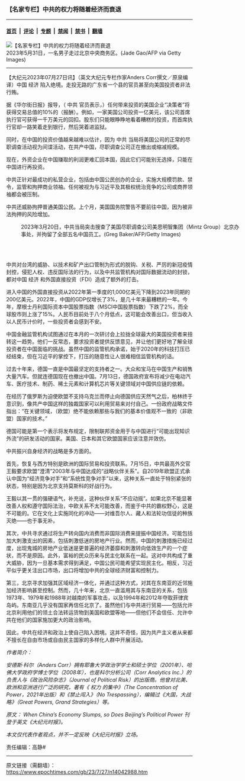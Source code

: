 ### 【名家专栏】中共的权力将随着经济而衰退

---

#### [首页](../../../..?n14042988) &nbsp;|&nbsp; [评论](../../../../../epoch-comment?n14042988) &nbsp;|&nbsp; [专题](../../../../../epoch-special?n14042988) &nbsp;|&nbsp; [禁闻](../../../../../epoch-news?n14042988) &nbsp;|&nbsp; [禁书](../../../../../books?n14042988) &nbsp;|&nbsp; [翻墙](https://github.com/gfw-breaker/nogfw/blob/master/README.md?n14042988)


<div><img alt="【名家专栏】中共的权力将随着经济而衰退" class="attachment-djy_600_400 size-djy_600_400 wp-post-image" src="https://i.epochtimes.com/assets/uploads/2023/07/id14042990-china-beijing-financial-district-1200x798-600x400.jpg"/>
<div class="caption">
 2023年5月31日，一名男子走过北京中央商务区。(Jade Gao/AFP via Getty Images)
</div></div><hr/><div class="post_content" id="artbody" itemprop="articleBody">
 <!-- article content begin -->
 <p>
  【大纪元2023年07月27日讯】（英文大纪元专栏作家Anders Corr撰文／原泉编译）中国
  <ok href="https://www.epochtimes.com/gb/tag/%E7%BB%8F%E6%B5%8E.html">
   经济
  </ok>
  陷入绝境。走投无路的广东省一个县的官员甚至向美国投资者非法行贿。
 </p>
 <p>
  据《华尔街日报》报导，（
  <ok href="https://www.epochtimes.com/gb/tag/%E4%B8%AD%E5%85%B1.html">
   中共
  </ok>
  官员表示，）任何带来投资的美国企业“决策者”将获得交易总值的10%的（报酬）。例如，一家美国公司投资一亿美元，该公司首席执行官可获得一千万美元的回扣。股东们只能眼睁睁地看着糟糕的投资，而首席执行官却一路笑着走到银行，然后哭着进监狱。
 </p>
 <p>
  同时，在中国的投资价值越来越难以估计，因为
  <ok href="https://www.epochtimes.com/gb/tag/%E4%B8%AD%E5%85%B1.html">
   中共
  </ok>
  当局将美国公司的正常的尽职调查活动视为间谍活动，在共产中国，尽职调查公司正在撤出或缩减规模。
 </p>
 <p>
  现在，外资企业在中国赚取的利润更难汇回本国，因此它们可能别无选择，只能在中国进行再投资。
 </p>
 <p>
  中共正针对最成功的私营企业，包括由中国公民创办的企业，实施大规模罚款、禁令，监管和拘押商业领袖。任何被视为与习近平及其极权统治竞争的公司或商界领袖都会被压制。
 </p>
 <p>
  中共还威胁拘押普通美国公民。上个月，美国国务院警告不要前往中国，因为被非法拘押的风险增加。
 </p>
 <figure aria-describedby="caption-attachment-14042991" class="wp-caption aligncenter" id="attachment_14042991" style="width: 600px">
  <ok href=" https://i.epochtimes.com/assets/uploads/2023/07/id14042991-GettyImages-1249214916-1200x799-600x400.jpg" rel="noreferrer noopener" target="_blank">
   <img alt="" class="size-large wp-image-14042991" src="https://i.epochtimes.com/assets/uploads/2023/07/id14042991-GettyImages-1249214916-1200x799-600x400.jpg"/>
  </ok>
  <br/><figcaption class="wp-caption-text" id="caption-attachment-14042991">
   2023年3月20日，中共当局突击搜查了美国尽职调查公司美思明智集团（Mintz Group）北京办事处，并拘留了全部五名中国员工。(Greg Baker/AFP/Getty Images)
  </figcaption><br/>
 </figure><br/>
 <p>
  中共对台湾的威胁、以技术和矿产出口管制为形式的脱钩、关税、严厉的新冠疫情封控，侵犯人权、违反国际法的行为，以及中共监管机构对国际数据流动的封锁，都对中国
  <ok href="https://www.epochtimes.com/gb/tag/%E7%BB%8F%E6%B5%8E.html">
   经济
  </ok>
  和外国直接投资（FDI）造成了额外的打击。
 </p>
 <p>
  进入中国的外国直接投资从2022年第一季度的1,000亿美元下降到2023年同期的200亿美元。2022年，中国的GDP仅增长了3%，是几十年来最糟糕的一年。今年，摩根士丹利国际资本中国股票指数（MSCI中国股票指数）下跌了2%，而全球股市则上涨了15%。人民币目前处于八个月低点，这可能会改善出口，但当收入以人民币计价时，一些投资者会感到不安。
 </p>
 <p>
  中国金融监管机构试图通过在本月的一次研讨会上拉拢全球最大的美国投资者来扭转这一趋势。他们一反常态，要求投资者提供反馈意见，并让他们更好地了解全球投资者在中国面临的挑战。虽然中国的监管机构承诺，始于2020年的科技打压已经结束，但在习近平的掌控下，打压的随意性让人很难相信监管机构的话。
 </p>
 <p>
  过去十年来，德国一直是中国最坚定的支持者之一。大众和宝马在中国生产和销售大量汽车。但就连德国现在也撤出中国。7月13日，德国政府宣布将减少在电动汽车、医疗技术、制药、稀土元素和计算机芯片等关键领域对中国供应链的依赖。
 </p>
 <p>
  在经历了俄罗斯为迫使欧盟不支持乌克兰而停止向德国供应天然气之后，柏林终于意识到，像共产中国这样的独裁国家可以利用贸易来对付自己。一份政府战略文件指出：“在关键领域，（欧盟）绝不能依赖那些与我们的基本价值观不一致的（非欧盟）国家的技术。”
 </p>
 <p>
  德国可能是第一个表示将发布规定，限制联邦资金用于与中国进行“可能出现知识外流”的研发活动的国家。美国、日本和其它欧盟国家应该注意并效仿。
 </p>
 <p>
  中共振兴自身经济的战略是多方面的。
 </p>
 <p>
  首先，恢复与西方特别是欧洲的国际贸易和投资联系。7月15日，中共最高外交官王毅要求欧盟“澄清”2003年与中国达成的“战略伙伴关系”。自2019年欧盟正式承认中国为“经济竞争对手”和“系统性竞争对手”以来，这种关系一直处于特别紧张的状态，特别是因为北京支持莫斯科的好战行为。
 </p>
 <p>
  王毅以其一贯的强硬语气，补充说，这种伙伴关系“不应动摇”。如果北京不能显著改善人权和遵守国际法治，中欧关系不太可能改善，而鉴于中共的霸权野心，这是不可能的。它在文化上实施同化的冲动——对维吾尔人、藏人和法轮功信徒的种族灭绝——也于事无补。
 </p>
 <p>
  其次，中共寻求通过将生产转向国内消费而非国际消费来提振中国经济。可能包括加大刺激支出的因素，包括刺激低迷的房地产行业。然而，中国的刺激措施已经过度，出现鬼城的房地产业低迷是更普遍的经济萎靡和刺激转向低效生产的一个症状，而不是原因。此外，富裕的民众历来与民主化联系在一起。这对中共构成了重大威胁，因为一旦基本需求得到满足，中国公民可能希望实现民主化。相反，习近平似乎更关注出口市场，出口将增加中共的全球经济财富和控制力。
 </p>
 <p>
  第三，北京寻求加强其区域经济一体化，并通过这种方式，对其在东南亚的近邻施加经济影响甚至控制。然而，几十年来，北京一直滥用其与东南亚的关系，包括1973年、1979年和1988年对越南的军事攻击，以及1994年和2012年夺取菲律宾岛屿。东南亚几乎没有国家再信任北京了。虽然他们与中共进行贸易——包括允许北京利用他们的领土合法转运货物到美国和欧盟等地——但他们不会信任、允许中共在他们的国家施加更大的政治影响。
 </p>
 <p>
  因此，中共在经济和政治上使自己陷入困境。这并不奇怪，因为共产主义者从来都不擅长在自由市场或自由民主国家的多样化人群中开展活动。
 </p>
 <p>
  <em>
   作者简介：
  </em>
 </p>
 <p>
  <em>
   安德斯·科尔（Anders Corr）拥有耶鲁大学政治学学士和硕士学位（2001年）、哈佛大学政府学博士学位（2008年），也是科尔分析公司（Corr Analytics Inc.）的负责人与《政治风险杂志》（Journal of Political Risk）的出版商。他曾对北美、欧洲和亚洲进行广泛的研究，著有《
   <ok href="https://www.epochtimes.com/gb/tag/%E6%9D%83%E5%8A%9B.html">
    权力
   </ok>
   的集中》（The Concentration of Power，2021年出版）和《禁止闯入》（No Trespassing），编辑过《大国，大战略》（Great Powers, Grand Strategies）等。
  </em>
 </p>
 <p>
  <em>
   原文：
   <ok href="https://www.theepochtimes.com/opinion/when-chinas-economy-slumps-so-does-beijings-political-power-5402665">
    When China’s Economy Slumps, so Does Beijing’s Political Power
   </ok>
   刊登于英文《大纪元时报》。
  </em>
 </p>
 <p>
  <em>
   本文仅代表作者观点，并不一定反映《大纪元时报》立场。
  </em>
 </p>
 <p>
  责任编辑：高静#
 </p>
 <!-- article content end -->
 <div id="below_article_ad">
 </div>
</div>


---

原文链接（需翻墙）：https://www.epochtimes.com/gb/23/7/27/n14042988.htm